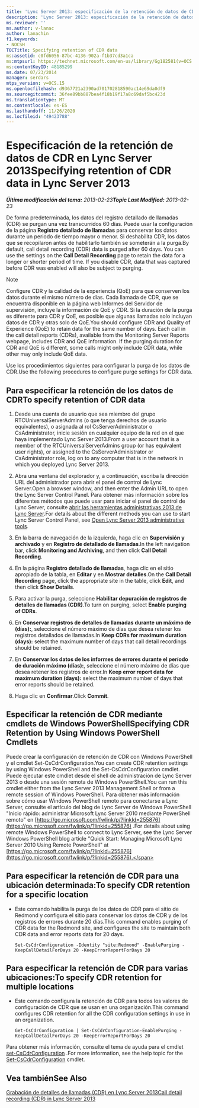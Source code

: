 ```yaml
---
title: 'Lync Server 2013: especificación de la retención de datos de CDR'
description: 'Lync Server 2013: especificación de la retención de datos de CDR.'
ms.reviewer: ''
ms.author: v-lanac
author: lanachin
f1.keywords:
- NOCSH
TOCTitle: Specifying retention of CDR data
ms:assetid: c0fd6056-87bc-4136-902a-f1b37cd3a1ca
ms:mtpsurl: https://technet.microsoft.com/en-us/library/Gg182581(v=OCS.15)
ms:contentKeyID: 48185299
ms.date: 07/23/2014
manager: serdars
mtps_version: v=OCS.15
ms.openlocfilehash: d9367721a2390ad701702818590ac14e69da0df9
ms.sourcegitcommit: 36fee89bb887bea4f18b19f17a8c69daf5bc423d
ms.translationtype: MT
ms.contentlocale: es-ES
ms.lasthandoff: 11/26/2020
ms.locfileid: "49423788"
---
```

# <a name="specifying-retention-of-cdr-data-in-lync-server-2013"></a><span data-ttu-id="fc984-103">Especificación de la retención de datos de CDR en Lync Server 2013</span><span class="sxs-lookup"><span data-stu-id="fc984-103">Specifying retention of CDR data in Lync Server 2013</span></span>

<div data-xmlns="http://www.w3.org/1999/xhtml">

<div class="topic" data-xmlns="http://www.w3.org/1999/xhtml" data-msxsl="urn:schemas-microsoft-com:xslt" data-cs="https://msdn.microsoft.com/">

<div data-asp="https://msdn2.microsoft.com/asp">



</div>

<div id="mainSection">

<div id="mainBody"><span data-ttu-id="fc984-104">

<span> </span></span><span class="sxs-lookup"><span data-stu-id="fc984-104">

<span> </span></span></span>

<span data-ttu-id="fc984-105">_**Última modificación del tema:** 2013-02-23_</span><span class="sxs-lookup"><span data-stu-id="fc984-105">_**Topic Last Modified:** 2013-02-23_</span></span>

<span data-ttu-id="fc984-p101">De forma predeterminada, los datos del registro detallado de llamadas (CDR) se purgan una vez transcurridos 60 días. Puede usar la configuración de la página **Registro detallado de llamadas** para conservar los datos durante un periodo de tiempo mayor o menor. Si deshabilita CDR, los datos que se recopilaron antes de habilitarlo también se someterán a la purga.</span><span class="sxs-lookup"><span data-stu-id="fc984-p101">By default, call detail recording (CDR) data is purged after 60 days. You can use the settings on the **Call Detail Recording** page to retain the data for a longer or shorter period of time. If you disable CDR, data that was captured before CDR was enabled will also be subject to purging.</span></span>

<div>


> [!NOTE]  
> <span data-ttu-id="fc984-p102">Configure CDR y la calidad de la experiencia (QoE) para que conserven los datos durante el mismo número de días. Cada llamada de CDR, que se encuentra disponible en la página web Informes del Servidor de supervisión, incluye la información de QoE y CDR. Si la duración de la purga es diferente para CDR y QoE, es posible que algunas llamadas solo incluyan datos de CDR y otras solo de QoE.</span><span class="sxs-lookup"><span data-stu-id="fc984-p102">You should configure CDR and Quality of Experience (QoE) to retain data for the same number of days. Each call in the call detail reports (CDRs), available from the Monitoring Server Reports webpage, includes CDR and QoE information. If the purging duration for CDR and QoE is different, some calls might only include CDR data, while other may only include QoE data.</span></span>



</div>

<span data-ttu-id="fc984-112">Use los procedimientos siguientes para configurar la purga de los datos de CDR.</span><span class="sxs-lookup"><span data-stu-id="fc984-112">Use the following procedures to configure purge settings for CDR data.</span></span>

<div>

## <a name="to-specify-retention-of-cdr-data"></a><span data-ttu-id="fc984-113">Para especificar la retención de los datos de CDR</span><span class="sxs-lookup"><span data-stu-id="fc984-113">To specify retention of CDR data</span></span>

1.  <span data-ttu-id="fc984-114">Desde una cuenta de usuario que sea miembro del grupo RTCUniversalServerAdmins (o que tenga derechos de usuario equivalentes), o asignada al rol CsServerAdministrator o CsAdministrator, inicie sesión en cualquier equipo de la red en el que haya implementado Lync Server 2013.</span><span class="sxs-lookup"><span data-stu-id="fc984-114">From a user account that is a member of the RTCUniversalServerAdmins group (or has equivalent user rights), or assigned to the CsServerAdministrator or CsAdministrator role, log on to any computer that is in the network in which you deployed Lync Server 2013.</span></span>

2.  <span data-ttu-id="fc984-115">Abra una ventana del explorador y, a continuación, escriba la dirección URL del administrador para abrir el panel de control de Lync Server.</span><span class="sxs-lookup"><span data-stu-id="fc984-115">Open a browser window, and then enter the Admin URL to open the Lync Server Control Panel.</span></span> <span data-ttu-id="fc984-116">Para obtener más información sobre los diferentes métodos que puede usar para iniciar el panel de control de Lync Server, consulte [abrir las herramientas administrativas 2013 de Lync Server](lync-server-2013-open-lync-server-administrative-tools.md).</span><span class="sxs-lookup"><span data-stu-id="fc984-116">For details about the different methods you can use to start Lync Server Control Panel, see [Open Lync Server 2013 administrative tools](lync-server-2013-open-lync-server-administrative-tools.md).</span></span>

3.  <span data-ttu-id="fc984-117">En la barra de navegación de la izquierda, haga clic en **Supervisión y archivado** y en **Registro de detallado de llamadas**.</span><span class="sxs-lookup"><span data-stu-id="fc984-117">In the left navigation bar, click **Monitoring and Archiving**, and then click **Call Detail Recording**.</span></span>

4.  <span data-ttu-id="fc984-118">En la página **Registro detallado de llamadas**, haga clic en el sitio apropiado de la tabla, en **Editar** y en **Mostrar detalles**.</span><span class="sxs-lookup"><span data-stu-id="fc984-118">On the **Call Detail Recording** page, click the appropriate site in the table, click **Edit**, and then click **Show Details**.</span></span>

5.  <span data-ttu-id="fc984-119">Para activar la purga, seleccione **Habilitar depuración de registros de detalles de llamadas (CDR)**.</span><span class="sxs-lookup"><span data-stu-id="fc984-119">To turn on purging, select **Enable purging of CDRs**.</span></span>

6.  <span data-ttu-id="fc984-120">En **Conservar registros de detalles de llamadas durante un máximo de (días):**, seleccione el número máximo de días que desea retener los registros detallados de llamadas.</span><span class="sxs-lookup"><span data-stu-id="fc984-120">In **Keep CDRs for maximum duration (days):** select the maximum number of days that call detail recordings should be retained.</span></span>

7.  <span data-ttu-id="fc984-121">En **Conservar los datos de los informes de errores durante el período de duración máximo (días):**, seleccione el número máximo de días que desea retener los registros de error.</span><span class="sxs-lookup"><span data-stu-id="fc984-121">In **Keep error report data for maximum duration (days):** select the maximum number of days that error reports should be retained.</span></span>

8.  <span data-ttu-id="fc984-122">Haga clic en **Confirmar**.</span><span class="sxs-lookup"><span data-stu-id="fc984-122">Click **Commit**.</span></span>

</div>

<div>

## <a name="specifying-cdr-retention-by-using-windows-powershell-cmdlets"></a><span data-ttu-id="fc984-123">Especificar la retención de CDR mediante cmdlets de Windows PowerShell</span><span class="sxs-lookup"><span data-stu-id="fc984-123">Specifying CDR Retention by Using Windows PowerShell Cmdlets</span></span>

<span data-ttu-id="fc984-124">Puede crear la configuración de retención de CDR con Windows PowerShell y el cmdlet Set-CsCdrConfiguration.</span><span class="sxs-lookup"><span data-stu-id="fc984-124">You can create CDR retention settings by using Windows PowerShell and the Set-CsCdrConfiguration cmdlet.</span></span> <span data-ttu-id="fc984-125">Puede ejecutar este cmdlet desde el shell de administración de Lync Server 2013 o desde una sesión remota de Windows PowerShell.</span><span class="sxs-lookup"><span data-stu-id="fc984-125">You can run this cmdlet either from the Lync Server 2013 Management Shell or from a remote session of Windows PowerShell.</span></span> <span data-ttu-id="fc984-126">Para obtener más información sobre cómo usar Windows PowerShell remoto para conectarse a Lync Server, consulte el artículo del blog de Lync Server de Windows PowerShell "Inicio rápido: administrar Microsoft Lync Server 2010 mediante PowerShell remoto" en [https://go.microsoft.com/fwlink/p/?linkId=255876](https://go.microsoft.com/fwlink/p/?linkid=255876) .</span><span class="sxs-lookup"><span data-stu-id="fc984-126">For details about using remote Windows PowerShell to connect to Lync Server, see the Lync Server Windows PowerShell blog article "Quick Start: Managing Microsoft Lync Server 2010 Using Remote PowerShell" at [https://go.microsoft.com/fwlink/p/?linkId=255876](https://go.microsoft.com/fwlink/p/?linkid=255876).</span></span>

<div>

## <a name="to-specify-cdr-retention-for-a-specific-location"></a><span data-ttu-id="fc984-127">Para especificar la retención de CDR para una ubicación determinada:</span><span class="sxs-lookup"><span data-stu-id="fc984-127">To specify CDR retention for a specific location</span></span>

  - <span data-ttu-id="fc984-128">Este comando habilita la purga de los datos de CDR para el sitio de Redmond y configura el sitio para conservar los datos de CDR y de los registros de errores durante 20 días.</span><span class="sxs-lookup"><span data-stu-id="fc984-128">This command enables purging of CDR data for the Redmond site, and configures the site to maintain both CDR data and error reports data for 20 days.</span></span>
    
        Set-CsCdrConfiguration -Identity "site:Redmond" -EnablePurging -KeepCallDetailForDays 20 -KeepErrorReportForDays 20

</div>

<div>

## <a name="to-specify-cdr-retention-for-multiple-locations"></a><span data-ttu-id="fc984-129">Para especificar la retención de CDR para varias ubicaciones:</span><span class="sxs-lookup"><span data-stu-id="fc984-129">To specify CDR retention for multiple locations</span></span>

  - <span data-ttu-id="fc984-130">Este comando configura la retención de CDR para todos los valores de configuración de CDR que se usan en una organización.</span><span class="sxs-lookup"><span data-stu-id="fc984-130">This command configures CDR retention for all the CDR configuration settings in use in an organization.</span></span>
    
        Get-CsCdrConfiguration | Set-CsCdrConfiguration-EnablePurging -KeepCallDetailForDays 20 -KeepErrorReportForDays 20

</div>

<span data-ttu-id="fc984-131">Para obtener más información, consulte el tema de ayuda para el cmdlet [set-CsCdrConfiguration](https://docs.microsoft.com/powershell/module/skype/Set-CsCdrConfiguration) .</span><span class="sxs-lookup"><span data-stu-id="fc984-131">For more information, see the help topic for the [Set-CsCdrConfiguration](https://docs.microsoft.com/powershell/module/skype/Set-CsCdrConfiguration) cmdlet.</span></span>

</div>

<div>

## <a name="see-also"></a><span data-ttu-id="fc984-132">Vea también</span><span class="sxs-lookup"><span data-stu-id="fc984-132">See Also</span></span>


[<span data-ttu-id="fc984-133">Grabación de detalles de llamadas (CDR) en Lync Server 2013</span><span class="sxs-lookup"><span data-stu-id="fc984-133">Call detail recording (CDR) in Lync Server 2013</span></span>](lync-server-2013-call-detail-recording-cdr.md)  
  

<span data-ttu-id="fc984-134"></div>

</div>

<span> </span>

</div>

</div>

</span><span class="sxs-lookup"><span data-stu-id="fc984-134"></div>

</div>

<span> </span>

</div>

</div>

</span></span></div>

